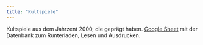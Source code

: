 ```yaml
---
title: "Kultspiele"
---
```


Kultspiele aus dem Jahrzent 2000, die geprägt haben. [Google Sheet](https://docs.google.com/spreadsheets/d/1BHE5s6c-DlNFKtrHeZg_veczXGuQUYeEmpdaqunARfE/edit?usp=sharing) mit der Datenbank zum Runterladen, Lesen und Ausdrucken.